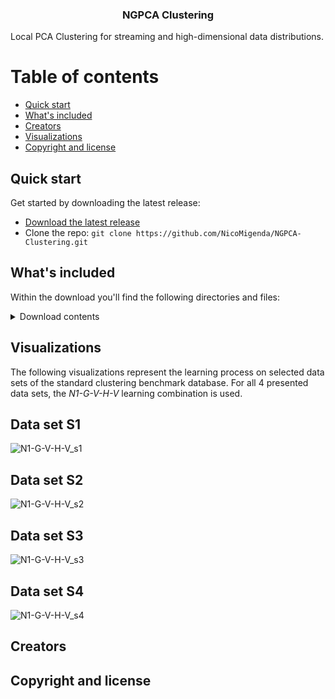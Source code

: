 <h3 align="center">NGPCA Clustering</h3>
Local PCA Clustering for streaming and high-dimensional data distributions.

# Table of contents
- [Quick start](#quick-start)
- [What's included](#whats-included)
- [Creators](#creators)
- [Visualizations](#visualizations)
- [Copyright and license](#copyright-and-license)

## Quick start

Get started by downloading the latest release:

- [Download the latest release](https://github.com/NicoMigenda/NGPCA-Clustering/archive/refs/tags/NGPCA.zip)
- Clone the repo: `git clone https://github.com/NicoMigenda/NGPCA-Clustering.git`

## What's included

Within the download you'll find the following directories and files:
<details>
  <summary>Download contents</summary>
|-- Extra_Functions
|   |-- Init.m
|   |-- centroidIndexMeasure.m
|   |-- drawupdate.m
|   |-- makegif.m
|   |-- memAloc.m
|   |-- normalizedmi.m
|   |-- pickDataset.m
|   |-- plot_ellipse.m
|   |-- saveNet.m
|   `-- unitInit.m
|-- NGPCA_Functions
|   |-- DOE_DistanceMeasures.m
|   |-- eforrlsa.m
|   |-- init_benchmark.m
|   |-- normalizedmi.m
|   |-- pickDataset.m
|   |-- plot_ellipse.m
|   |-- potentialFunctions.m
|   |-- saveNet.m
|   |-- set_data_distribution.m
|   |-- unit_adaptation.m
|   |-- unit_ranking_order.m
|   |-- vconstTest.m
|   `-- vconstpot.m
|-- NGPCA_Learningrate.m
|-- README.md
|-- Results
|   |-- V_hard
|   |   |-- a1_with_gt_V_hard_AR.mat
|   |   |-- a1_with_gt_V_hard_H.mat
|   |   |-- a1_with_gt_V_hard_N.mat
|   |   |-- a1_with_gt_V_hard_VRR.mat
|   |   |-- a2_with_gt_V_hard_AR.mat
|   |   |-- a2_with_gt_V_hard_H.mat
|   |   |-- a2_with_gt_V_hard_N.mat
|   |   |-- a2_with_gt_V_hard_VRR.mat
|   |   |-- a3_with_gt_V_hard_AR.mat
|   |   |-- a3_with_gt_V_hard_H.mat
|   |   |-- a3_with_gt_V_hard_N.mat
|   |   |-- a3_with_gt_V_hard_VRR.mat
|   |   |-- b1_with_gt_V_hard_AR.mat
|   |   |-- b1_with_gt_V_hard_H.mat
|   |   |-- b1_with_gt_V_hard_N.mat
|   |   |-- b1_with_gt_V_hard_VRR.mat
|   |   |-- b2_with_gt_V_hard_AR.mat
|   |   |-- b2_with_gt_V_hard_H.mat
|   |   |-- b2_with_gt_V_hard_N.mat
|   |   |-- b2_with_gt_V_hard_VRR.mat
|   |   |-- b3_with_gt_V_hard_AR.mat
|   |   |-- b3_with_gt_V_hard_H.mat
|   |   |-- b3_with_gt_V_hard_N.mat
|   |   |-- b3_with_gt_V_hard_VRR.mat
|   |   |-- h1024_with_gt_V_hard_AR.mat
|   |   |-- h1024_with_gt_V_hard_H.mat
|   |   |-- h1024_with_gt_V_hard_N.mat
|   |   |-- h1024_with_gt_V_hard_VRR.mat
|   |   |-- h128_with_gt_V_hard_AR.mat
|   |   |-- h128_with_gt_V_hard_H.mat
|   |   |-- h128_with_gt_V_hard_N.mat
|   |   |-- h128_with_gt_V_hard_VRR.mat
|   |   |-- h256_with_gt_V_hard_AR.mat
|   |   |-- h256_with_gt_V_hard_H.mat
|   |   |-- h256_with_gt_V_hard_N.mat
|   |   |-- h256_with_gt_V_hard_VRR.mat
|   |   |-- h32_with_gt_V_hard_AR.mat
|   |   |-- h32_with_gt_V_hard_H.mat
|   |   |-- h32_with_gt_V_hard_N.mat
|   |   |-- h32_with_gt_V_hard_VRR.mat
|   |   |-- h512_with_gt_V_hard_AR.mat
|   |   |-- h512_with_gt_V_hard_H.mat
|   |   |-- h512_with_gt_V_hard_N.mat
|   |   |-- h512_with_gt_V_hard_VRR.mat
|   |   |-- h64_with_gt_V_hard_AR.mat
|   |   |-- h64_with_gt_V_hard_H.mat
|   |   |-- h64_with_gt_V_hard_N.mat
|   |   |-- h64_with_gt_V_hard_VRR.mat
|   |   |-- s1_with_gt_V_hard_AR.mat
|   |   |-- s1_with_gt_V_hard_H.mat
|   |   |-- s1_with_gt_V_hard_N.mat
|   |   |-- s1_with_gt_V_hard_VRR.mat
|   |   |-- s2_with_gt_V_hard_AR.mat
|   |   |-- s2_with_gt_V_hard_H.mat
|   |   |-- s2_with_gt_V_hard_N.mat
|   |   |-- s2_with_gt_V_hard_VRR.mat
|   |   |-- s3_with_gt_V_hard_AR.mat
|   |   |-- s3_with_gt_V_hard_H.mat
|   |   |-- s3_with_gt_V_hard_N.mat
|   |   |-- s3_with_gt_V_hard_VRR.mat
|   |   |-- s4_with_gt_V_hard_AR.mat
|   |   |-- s4_with_gt_V_hard_H.mat
|   |   |-- s4_with_gt_V_hard_N.mat
|   |   |-- s4_with_gt_V_hard_VRR.mat
|   |   |-- u1_with_gt_V_hard_AR.mat
|   |   |-- u1_with_gt_V_hard_H.mat
|   |   |-- u1_with_gt_V_hard_N.mat
|   |   `-- u1_with_gt_V_hard_VRR.mat
|   |-- V_soft
|   |   |-- a1_with_gt_V_soft_AR.mat
|   |   |-- a1_with_gt_V_soft_H.mat
|   |   |-- a1_with_gt_V_soft_N.mat
|   |   |-- a1_with_gt_V_soft_VRR.mat
|   |   |-- a2_with_gt_V_soft_AR.mat
|   |   |-- a2_with_gt_V_soft_H.mat
|   |   |-- a2_with_gt_V_soft_N.mat
|   |   |-- a2_with_gt_V_soft_VRR.mat
|   |   |-- a3_with_gt_V_soft_AR.mat
|   |   |-- a3_with_gt_V_soft_H.mat
|   |   |-- a3_with_gt_V_soft_N.mat
|   |   |-- a3_with_gt_V_soft_VRR.mat
|   |   |-- b1_with_gt_V_soft_AR.mat
|   |   |-- b1_with_gt_V_soft_H.mat
|   |   |-- b1_with_gt_V_soft_N.mat
|   |   |-- b1_with_gt_V_soft_VRR.mat
|   |   |-- b2_with_gt_V_soft_AR.mat
|   |   |-- b2_with_gt_V_soft_H.mat
|   |   |-- b2_with_gt_V_soft_N.mat
|   |   |-- b2_with_gt_V_soft_VRR.mat
|   |   |-- b3_with_gt_V_soft_AR.mat
|   |   |-- b3_with_gt_V_soft_H.mat
|   |   |-- b3_with_gt_V_soft_N.mat
|   |   |-- b3_with_gt_V_soft_VRR.mat
|   |   |-- h1024_with_gt_V_soft_AR.mat
|   |   |-- h1024_with_gt_V_soft_H.mat
|   |   |-- h1024_with_gt_V_soft_N.mat
|   |   |-- h1024_with_gt_V_soft_VRR.mat
|   |   |-- h128_with_gt_V_soft_AR.mat
|   |   |-- h128_with_gt_V_soft_H.mat
|   |   |-- h128_with_gt_V_soft_N.mat
|   |   |-- h128_with_gt_V_soft_VRR.mat
|   |   |-- h256_with_gt_V_soft_AR.mat
|   |   |-- h256_with_gt_V_soft_H.mat
|   |   |-- h256_with_gt_V_soft_N.mat
|   |   |-- h256_with_gt_V_soft_VRR.mat
|   |   |-- h32_with_gt_V_soft_AR.mat
|   |   |-- h32_with_gt_V_soft_H.mat
|   |   |-- h32_with_gt_V_soft_N.mat
|   |   |-- h32_with_gt_V_soft_VRR.mat
|   |   |-- h512_with_gt_V_soft_AR.mat
|   |   |-- h512_with_gt_V_soft_H.mat
|   |   |-- h512_with_gt_V_soft_N.mat
|   |   |-- h512_with_gt_V_soft_VRR.mat
|   |   |-- h64_with_gt_V_soft_AR.mat
|   |   |-- h64_with_gt_V_soft_H.mat
|   |   |-- h64_with_gt_V_soft_N.mat
|   |   |-- h64_with_gt_V_soft_VRR.mat
|   |   |-- s1_with_gt_V_soft_AR.mat
|   |   |-- s1_with_gt_V_soft_H.mat
|   |   |-- s1_with_gt_V_soft_N.mat
|   |   |-- s1_with_gt_V_soft_VRR.mat
|   |   |-- s2_with_gt_V_soft_AR.mat
|   |   |-- s2_with_gt_V_soft_H.mat
|   |   |-- s2_with_gt_V_soft_N.mat
|   |   |-- s2_with_gt_V_soft_VRR.mat
|   |   |-- s3_with_gt_V_soft_AR.mat
|   |   |-- s3_with_gt_V_soft_H.mat
|   |   |-- s3_with_gt_V_soft_N.mat
|   |   |-- s3_with_gt_V_soft_VRR.mat
|   |   |-- s4_with_gt_V_soft_AR.mat
|   |   |-- s4_with_gt_V_soft_H.mat
|   |   |-- s4_with_gt_V_soft_N.mat
|   |   |-- s4_with_gt_V_soft_VRR.mat
|   |   |-- u1_with_gt_V_soft_AR.mat
|   |   |-- u1_with_gt_V_soft_H.mat
|   |   |-- u1_with_gt_V_soft_N.mat
|   |   `-- u1_with_gt_V_soft_VRR.mat
|   `-- gif
|       |-- a1_G_AR_S_V.gif
|       |-- a3_G_AR_S_V.gif
|       |-- h3_G_AR_S_V.gif
|       |-- rl_G_AR_S_V.gif
|       |-- s1_G_AR_S_V.gif
|       `-- s4_G_AR_S_V.gif
`-- data sets
    |-- a1-label.pa
    |-- a1.mat
    |-- a1_with_gt.mat
    |-- a2-label.pa
    |-- a2.mat
    |-- a2_with_gt.mat
    |-- a3-label.pa
    |-- a3.mat
    |-- a3_with_gt.mat
    |-- b1-label.pa
    |-- b1_with_gt.mat
    |-- b2-label.pa
    |-- b2_with_gt.mat
    |-- b3_with_gt.mat
    |-- gaussian.mat
    |-- h1024-label.pa
    |-- h1024_with_gt.mat
    |-- h128-label.pa
    |-- h128_with_gt.mat
    |-- h256-label.pa
    |-- h256_with_gt.mat
    |-- h32-label.pa
    |-- h32_with_gt.mat
    |-- h512-label.pa
    |-- h512_with_gt.mat
    |-- h64-label.pa
    |-- h64_with_gt.mat
    |-- rls.mat
    |-- s1-label.pa
    |-- s1.mat
    |-- s1_with_gt.mat
    |-- s2-label.pa
    |-- s2.mat
    |-- s2_with_gt.mat
    |-- s3-label.pa
    |-- s3.mat
    |-- s3_with_gt.mat
    |-- s4-label.pa
    |-- s4.mat
    |-- s4_with_gt.mat
    |-- u1-label.pa
    |-- u1_with_gt.mat
    `-- vortex.m

</details>

## Visualizations
The following visualizations represent the learning process on selected data sets of the standard clustering benchmark database. For all 4 presented data sets, the *N1-G-V-H-V* learning combination is used.
## Data set S1
![N1-G-V-H-V_s1](https://github.com/NicoMigenda/NGPCA-Clustering/blob/main/visualizations/s1_NGPCAGIF.gif)
## Data set S2
![N1-G-V-H-V_s2](https://github.com/NicoMigenda/NGPCA-Clustering/blob/main/visualizations/s2_NGPCAGIF.gif)
## Data set S3
![N1-G-V-H-V_s3](https://github.com/NicoMigenda/NGPCA-Clustering/blob/main/visualizations/s3_NGPCAGIF.gif)
## Data set S4
![N1-G-V-H-V_s4](https://github.com/NicoMigenda/NGPCA-Clustering/blob/main/visualizations/s4_NGPCAGIF.gif)

## Creators

## Copyright and license